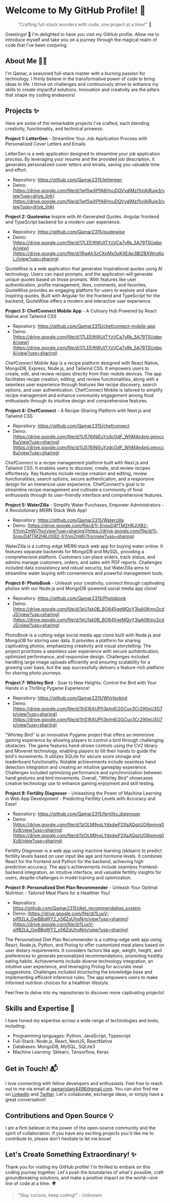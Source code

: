 # Welcome to My GitHub Profile! 🌟

> "Crafting full-stack wonders with code, one project at a time!" 🚀

Greetings! 👋 I'm delighted to have you visit my GitHub profile. Allow me to introduce myself and take you on a journey through the magical realm of code that I've been conjuring.

## About Me 🧙‍♂️

I'm Qamar, a seasoned full-stack master with a burning passion for technology. I firmly believe in the transformative power of code to bring ideas to life. I thrive on challenges and continuously strive to enhance my skills to create impactful solutions. Innovation and creativity are the pillars that shape my coding endeavors!

## Projects ✨

Here are some of the remarkable projects I've crafted, each blending creativity, functionality, and technical prowess:

**Project 1: LetterGen** - Streamline Your Job Application Process with Personalized Cover Letters and Emails

LetterGen is a web application designed to streamline your job application process. By leveraging your resume and the provided job description, it generates personalized cover letters and emails, saving you valuable time and effort.

   - Repository: https://github.com/Qamar2315/lettergen
   - Demo: [https://drive.google.com/file/d/1wf5wXPfA6HvuDQVydiMzI1IvlAiRuje3/view?usp=drive_link](https://drive.google.com/file/d/1wf5wXPfA6HvuDQVydiMzI1IvlAiRuje3/view?usp=drive_link)

**Project 2: Quotewise** Inspire with AI-Generated Quotes. Angular frontend and TypeScript backend for a modern user experience.

   - Repository: https://github.com/Qamar2315/quotewise
   - Demo: [https://drive.google.com/file/d/17LEEiftWUtTYzVCa7yRk_5A79T0UqbpA/view](https://drive.google.com/file/d/1RwAh3zCXpMx0uKXEAp3BIZBXWnsKol_j/view?usp=sharing)
     
QuoteWise is a web application that generates inspirational quotes using AI technology. Users can input prompts, and the application will generate unique quotes based on those prompts. With features like user authentication, profile management, likes, comments, and favorites, QuoteWise provides an engaging platform for users to explore and share inspiring quotes. Built with Angular for the frontend and TypeScript for the backend, QuoteWise offers a modern and interactive user experience.

**Project 3: ChefConnect Mobile App** - A Culinary Hub Powered by React Native and Tailwind CSS

   - Repository: https://github.com/Qamar2315/chefconnect-mobile-app
   - Demo: [https://drive.google.com/file/d/17LEEiftWUtTYzVCa7yRk_5A79T0UqbpA/view](https://drive.google.com/file/d/17LEEiftWUtTYzVCa7yRk_5A79T0UqbpA/view?usp=sharing)
     
ChefConnect Mobile App is a recipe platform designed with React Native, MongoDB, Express, Node.js, and Tailwind CSS. It empowers users to create, edit, and review recipes directly from their mobile devices. The app facilitates recipe creation, editing, and review functionalities, along with a seamless user experience through features like recipe discovery, search options, and user authentication. ChefConnect Mobile is tailored to simplify recipe management and enhance community engagement among food enthusiasts through its intuitive design and comprehensive features.

**Project 4: ChefConnect** - A Recipe-Sharing Platform with Next.js and Tailwind CSS

   - Repository: https://github.com/Qamar2315/chefconnect
   - Demo: [https://drive.google.com/file/d/1U576iNiEuYzdcOdF_WhM4e4mLgmvcc6u/view?usp=sharing](https://drive.google.com/file/d/1U576iNiEuYzdcOdF_WhM4e4mLgmvcc6u/view?usp=sharing)
     
ChefConnect is a recipe management platform built with Next.js and Tailwind CSS. It enables users to discover, create, and review recipes effortlessly. Key features include recipe creation and editing, review functionalities, search options, secure authentication, and a responsive design for an immersive user experience. ChefConnect's goal is to streamline recipe management and cultivate a community of food enthusiasts through its user-friendly interface and comprehensive features.

**Project 5: WaterZilla** - Simplify Water Purchases, Empower Administrators - A Revolutionary MERN Stack Web App!

   - Repository: https://github.com/Qamar2315/Waterzilla
   - Demo: [https://drive.google.com/file/d/1i-SnquD4fTM2HRJIXB2-XYnjnZmWi7ho/view?usp=sharing](https://drive.google.com/file/d/1i-SnquD4fTM2HRJIXB2-XYnjnZmWi7ho/view?usp=sharing)
     
WaterZilla is a cutting-edge MERN stack web app for buying water online. It features separate backends for MongoDB and MySQL, providing a comprehensive platform. Customers can place orders, track status, and admins manage customers, orders, and sales with PDF reports. Challenges included data consistency and robust security, but WaterZilla aims to streamline water buying with convenience and powerful management tools.

**Project 6: PhotoBook** - Unleash your creativity, connect through captivating photos with our Node.js and MongoDB-powered social media app clone!

   - Repository: https://github.com/Qamar2315/Photobook
   - Demo: [https://drive.google.com/file/d/1eU1sk0B_BO645geMQyY3IaA0Kmo2cdJS/view?usp=sharing](https://drive.google.com/file/d/1eU1sk0B_BO645geMQyY3IaA0Kmo2cdJS/view?usp=sharing)
   
PhotoBook is a cutting-edge social media app clone built with Node.js and MongoDB for storing user data. It provides a platform for sharing captivating photos, emphasizing creativity and visual storytelling. The project prioritizes a seamless user experience with secure authentication, optimized performance, and responsive design. Challenges included handling large image uploads efficiently and ensuring scalability for a growing user base, but the app successfully delivers a feature-rich platform for sharing photo journeys.

**Project 7: Whirley Bird** - Soar to New Heights: Control the Bird with Your Hands in a Thrilling Pygame Experience!

   - Repository: https://github.com/Qamar2315/Whirleybird
   - Demo: [https://drive.google.com/file/d/1hS16XUPfi3pImEj2GCuv3Cr290eU3G7p/view?usp=sharing](https://drive.google.com/file/d/1hS16XUPfi3pImEj2GCuv3Cr290eU3G7p/view?usp=sharing)

"Whirley Bird" is an innovative Pygame project that offers an immersive gaming experience by allowing players to control a bird through challenging obstacles. The game features hand-driven controls using the CV2 library and Movenet technology, enabling players to tilt their hands to guide the bird's movements. It utilizes SQLite for secure score storage and leaderboard functionality. Notable achievements include seamless hand detection integration and creating an intuitive gameplay experience. Challenges included optimizing performance and synchronization between hand gestures and bird movements. Overall, "Whirley Bird" showcases creative technology use to enhance gaming enjoyment and skill testing.

**Project 8: Fertility Diagnoser** - Unleashing the Power of Machine Learning in Web App Development - Predicting Fertility Levels with Accuracy and Ease!

   - Repository: https://github.com/Qamar2315/fertility_diagnoser
   - Demo: [https://drive.google.com/file/d/1zOLM9ysLYdxdwP2XaXQgzUO6pmvg0Xz8/view?usp=sharing](https://drive.google.com/file/d/1zOLM9ysLYdxdwP2XaXQgzUO6pmvg0Xz8/view?usp=sharing)

Fertility Diagnoser is a web app using machine learning (sklearn) to predict fertility levels based on user input like age and hormone levels. It combines React for the frontend and Python for the backend, achieving high prediction accuracy. The app's achievements include seamless frontend-backend integration, an intuitive interface, and valuable fertility insights for users, despite challenges in model training and optimization.

**Project 9: Personalized Diet Plan Recommender** - Unleash Your Optimal Nutrition - Tailored Meal Plans for a Healthier You!

   - Repository: https://github.com/Qamar2315/diet_recommendation_system
   - Demo: [https://drive.google.com/file/d/1LuxV-oIfB2Lk_GwBBpWY2_x56ZqUhqNm/view?usp=sharing](https://drive.google.com/file/d/1LuxV-oIfB2Lk_GwBBpWY2_x56ZqUhqNm/view?usp=sharing)

The Personalized Diet Plan Recommender is a cutting-edge web app using React, Node.js, Python, and Prolog to offer customized meal plans based on user dietary requirements. It considers factors like age, weight, height, and preferences to generate personalized recommendations, promoting healthy eating habits. Achievements include diverse technology integration, an intuitive user experience, and leveraging Prolog for accurate meal suggestions. Challenges included structuring the knowledge base and implementing efficient inference rules. The app empowers users to make informed nutrition choices for a healthier lifestyle.

Feel free to delve into my repositories to discover more captivating projects!


## Skills and Expertise 🚀

I have honed my expertise across a wide range of technologies and tools, including:

- Programming languages: Python, JavaScript, Typescript
- Full-Stack: Node.js, React, NextJS, ReactNative
- Databases: MongoDB, MySQL, SQLite3
- Machine Learning: Sklearn, Tensorflow, Keras

## Get in Touch! 📬

I love connecting with fellow developers and enthusiasts. Feel free to reach out to me via email at qamarislam4496@gmail.com. You can also find me on [LinkedIn](https://www.linkedin.com/in/qamar-ul-islam-193378202) and [Twitter](https://twitter.com/QamarUl64262925). Let's collaborate, exchange ideas, or simply have a great conversation!

## Contributions and Open Source 💡

I am a firm believer in the power of the open-source community and the spirit of collaboration. If you have any exciting projects you'd like me to contribute to, please don't hesitate to let me know!

## Let's Create Something Extraordinary! ✨

Thank you for visiting my GitHub profile! I'm thrilled to embark on this coding journey together. Let's push the boundaries of what's possible, craft groundbreaking solutions, and make a positive impact on the world—one line of code at a time. 🌍

> "Stay curious, keep coding!" - Unknown

